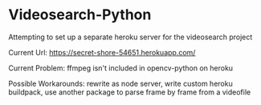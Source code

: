# Videosearch-Python
Attempting to set up a separate heroku server for the videosearch project 

Current Url: https://secret-shore-54651.herokuapp.com/


Current Problem: ffmpeg isn't included in opencv-python on heroku 

Possible Workarounds: rewrite as node server, write custom heroku buildpack, use another package to parse frame by frame from a videofile
